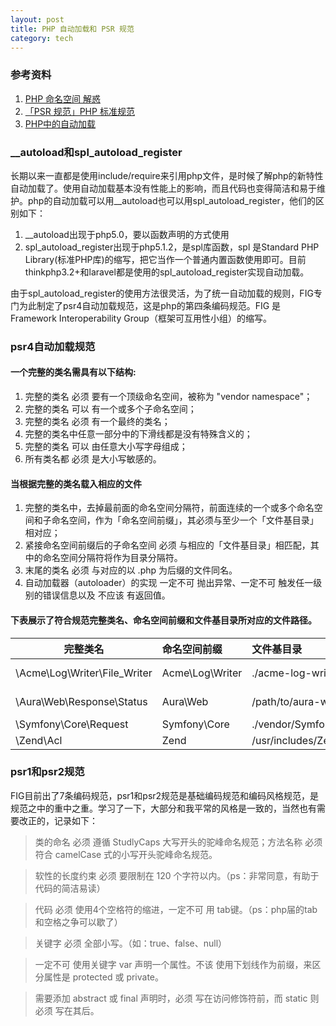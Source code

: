 ```yaml
---
layout: post
title: PHP 自动加载和 PSR 规范
category: tech
---
```


### 参考资料

1. [PHP 命名空间 解惑](https://lvwenhan.com/php/401.html)
2. [「PSR 规范」PHP 标准规范](https://psr.phphub.org/)
2. [PHP中的自动加载](https://www.zybuluo.com/phper/note/66447)

### __autoload和spl_autoload_register

长期以来一直都是使用include/require来引用php文件，是时候了解php的新特性自动加载了。使用自动加载基本没有性能上的影响，而且代码也变得简洁和易于维护。php的自动加载可以用__autoload也可以用spl_autoload_register，他们的区别如下：

1. __autoload出现于php5.0，要以函数声明的方式使用
2. spl_autoload_register出现于php5.1.2，是spl库函数，spl 是Standard PHP Library(标准PHP库)的缩写，把它当作一个普通内置函数使用即可。目前thinkphp3.2+和laravel都是使用的spl_autoload_register实现自动加载。

由于spl_autoload_register的使用方法很灵活，为了统一自动加载的规则，FIG专门为此制定了psr4自动加载规范，这是php的第四条编码规范。FIG 是 Framework Interoperability Group（框架可互用性小组）的缩写。

### psr4自动加载规范

#### 一个完整的类名需具有以下结构:

1. 完整的类名 必须 要有一个顶级命名空间，被称为 "vendor namespace"；
2. 完整的类名 可以 有一个或多个子命名空间；
3. 完整的类名 必须 有一个最终的类名；
4. 完整的类名中任意一部分中的下滑线都是没有特殊含义的；
5. 完整的类名 可以 由任意大小写字母组成；
6. 所有类名都 必须 是大小写敏感的。

#### 当根据完整的类名载入相应的文件

1. 完整的类名中，去掉最前面的命名空间分隔符，前面连续的一个或多个命名空间和子命名空间，作为「命名空间前缀」，其必须与至少一个「文件基目录」相对应；
2. 紧接命名空间前缀后的子命名空间 必须 与相应的「文件基目录」相匹配，其中的命名空间分隔符将作为目录分隔符。
3. 末尾的类名 必须 与对应的以 .php 为后缀的文件同名。
4. 自动加载器（autoloader）的实现 一定不可 抛出异常、一定不可 触发任一级别的错误信息以及 不应该 有返回值。

#### 下表展示了符合规范完整类名、命名空间前缀和文件基目录所对应的文件路径。

|完整类名 	|命名空间前缀 	|文件基目录 	|文件路径|
| ---- |:----|:-----|:-----|
|\Acme\Log\Writer\File_Writer 	|Acme\Log\Writer 	|./acme-log-writer/lib/ 	|./acme-log-writer/lib/File_Writer.php|
|\Aura\Web\Response\Status 	|Aura\Web 	|/path/to/aura-web/src/ 	|/path/to/aura-web/src/Response/Status.php|
|\Symfony\Core\Request 	|Symfony\Core 	|./vendor/Symfony/Core/ 	|./vendor/Symfony/Core/Request.php|
|\Zend\Acl 	|Zend 	|/usr/includes/Zend/ 	|/usr/includes/Zend/Acl.php|

### psr1和psr2规范

FIG目前出了7条编码规范，psr1和psr2规范是基础编码规范和编码风格规范，是规范之中的重中之重。学习了一下，大部分和我平常的风格是一致的，当然也有需要改正的，记录如下：

> 类的命名 必须 遵循 StudlyCaps 大写开头的驼峰命名规范；方法名称 必须 符合 camelCase 式的小写开头驼峰命名规范。

> 软性的长度约束 必须 要限制在 120 个字符以内。（ps：非常同意，有助于代码的简洁易读）

> 代码 必须 使用4个空格符的缩进，一定不可 用 tab键。（ps：php届的tab和空格之争可以歇了）

> 关键字 必须 全部小写。（如：true、false、null）

> 一定不可 使用关键字 var 声明一个属性。不该 使用下划线作为前缀，来区分属性是 protected 或 private。

> 需要添加 abstract 或 final 声明时，必须 写在访问修饰符前，而 static 则 必须 写在其后。









